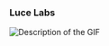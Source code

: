### Luce Labs
<!-- <p>we are either cracked devs or we are close</p>

blending cutting-edge technology with creativity -->

![Description of the GIF](https://i.gifer.com/1wb0.gif)
